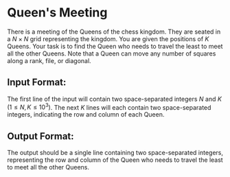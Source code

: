 # Queen's Meeting

There is a meeting of the Queens of the chess kingdom. They are seated in a $N \times N$ grid representing the kingdom. You are given the positions of $K$ Queens. Your task is to find the Queen who needs to travel the least to meet all the other Queens. Note that a Queen can move any number of squares along a rank, file, or diagonal.

## Input Format:

The first line of the input will contain two space-separated integers $N$ and $K$ $(1 \leq N, K \leq 10^3)$. The next $K$ lines will each contain two space-separated integers, indicating the row and column of each Queen.

## Output Format:

The output should be a single line containing two space-separated integers, representing the row and column of the Queen who needs to travel the least to meet all the other Queens.